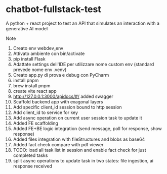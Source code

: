 # chatbot-fullstack-test
A python + react project to test an API that simulates an interaction with a generative AI model



Note 

1) Creato env webdev_env
2) Attivato ambiente con bin/activate
3) pip install Flask
4) Adattate settings dell'IDE per utilizzare nome custom env (standard prevede nome env .venv)
5) Creato app.py di prova e debug con PyCharm
6) install pnpm
7) brew install pnpm
8) create vite react app
9) http://127.0.0.1:3000/apidocs/#/ added swagger
10) Scaffold backend app with exagonal layers
11) Add specific client_id session bound to http session
12) Add client_id to service for key
13) Add async operation on current user session task to update it
14) Added FE scaffolding
15) Added FE+BE logic integration (send message, poll for response, show response)
16) Added files integration with fileStructures and blobs as base64
17) Added fact check compare with pdf viewer
18) TODO: load all task list in session and enable fact check for just completed tasks
19) split async operations to update task in two states: file ingestion, ai response received
